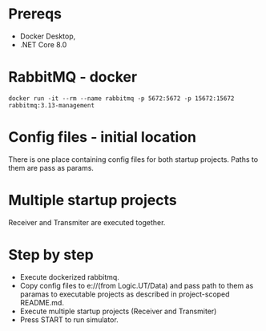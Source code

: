 # Prereqs
- Docker Desktop,
- .NET Core 8.0

# RabbitMQ - docker
```
docker run -it --rm --name rabbitmq -p 5672:5672 -p 15672:15672 rabbitmq:3.13-management
```
# Config files - initial location
There is one place containing 
config files for both startup projects.
Paths to them are pass as params.

# Multiple startup projects
Receiver and Transmiter are executed together.

# Step by step
- Execute dockerized rabbitmq.
- Copy config files to e://(from Logic.UT/Data) and pass path to them as paramas to executable projects as described in project-scoped README.md.
- Execute multiple startup projects (Receiver and Transmiter)
- Press START to run simulator.
